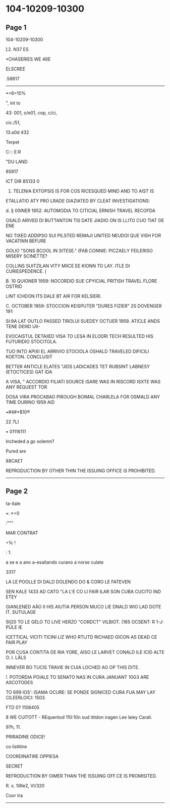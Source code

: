 # 104-10209-10300

## Page 1

104-10209-10300

12. N37 ES

•CHASERIES WE 46E

ELSCREE

.58817

----

•=6=10%

", int to

43: 001, o/e01, cop, c/ci,

cic./51,

13.a0d 432

Terpet

C::: E:R

"DU LAND

85817

ICT DIR 85133 0

1. TELENIA EXTOPSIS IS FOR COS RICESQUED MIND AND TO AIST IS

ETALLATIO ATY PRO LRADE GIAZIATED BY CLEAT INVESTIGATIONS:

d. § 00INER 1952: AUTOMODIA TO CITICIAL ERNISH TRAVEL RECOFDA

OSALD ARIVED DI BUTTANTON TIS DATE JIADIO ON IS LLITO CUO TIAT DE ENE

NO TIXED ADDIPSO SUI PILSTED REMAJI UNITED NEUDOI QUE VISH FOR VACATINN BEFURE

GOLIO "SONS BCOOL IN SITESE." (FAB CONNIE: PICZAELY FEILERISO MISERY SCINETTE?

COLLINS SUITZILAN VITY MIICE EE KIONN TO LAY. ITLE DI CURIESPEDENCE. )

B. 10 QUIONER 1959: NOCORDID SUE CPYICIAL PRITISH TRAVEL FLORE OSTRID

LINT ICHDON ITS DALE BT AIR FOR KELSIERI.

C. OCTOBER 1959: STOCCION KEISPUTER "DURES FIZIER" 2S DOVENGER 191:

SI:9A LAT OUTLO PASSED TIROLUI SUEDEY OCTUER 1959. ATICLE ANDS TENE DEIIID UII-

EVOCAISTUL DETAIIED VISA TO LESA IN ELODRI TECH RESULTED HIS FUTURIDIO STOCITOLA.

TUO INTO APIXI EL ARRIVIO STOCIOLA OSHALD TRAVELED DIFICILI KOETON. CONCLUSIT

BETTER ANTICLE ELATES "JIDS LADICADES TET RUBSINT LABNESY (ETOCTICES) GAT IDA

A VISA, " ACCORDIO FILIATI SOURCE ISARE WAS IN RISCORD ISXTE WAS ANY REQUEST TOR

DOSA VIRA PROCABAO PIROUGH BOIMAL CHARLELA FOR OSMALD ANY TIME DURINO 1959 AID

•#4#*$10®

22 7L)

• 01116111

Incheded a go solemn?

Pured are

88CAET

REPRODUCTION BY OTHER THIN THE ISSUING OFFICE iS PROHIBITED.

---

## Page 2

ta-itale

•: *=0

:"""

MAR CONTRAT

÷1c !

: 1.

a se e a ano a-esaltando curano a norse culate

3317

LA LE POOLLE DI DALD DOLENDO DO & CORO LE FATEVEN

SEN KALE 1433 AD CATO "LA L'E CO LI FAIR ILAR SON CUBA CUCITO IND ETEY

GIANLENED AÃO II HIS AIUTIA PERSON MUCO LIE DNALD WIO LAD DOTE IT. SUTULAGE

5II20 TO LE GELO TO LIVE HERZO "CORDCT" VILBIOT. (165 OCSENT: R 1-J: PÜLE IE

ICETTICAL VICITI TICINI LIZ WHO RTIJTD RICHAED GICON AS DEAD CE FAIR PLAY

POR CUSA CONTITA DE RIA YORE, AISO LE LARVET CONALD ILE ICID ALTE O. I. LÄLS

INNEVER BO TUCIS TRAVIE IN CUIA LOCHED AO OP THIS DITE.

!. POTORDIA POIALE TO SENATO NAS IN CURA JANUANT 10G3 ARE ASCOTODES

TO 699 IOS': ISAMA OCURE: SE PONDE SIGNICED CURA FUA MAY LAY CILEERLOICI: 1503.

FTD 0? 1108405

8 WE CUlTOTT - REquentod 110:10n sud ititdon iragen Lee laiey Carali.

97h, 11.

PRIRADINE ODICE!

co listitine

COORDINATIRE OPPIESA

SECRET

REFRODUCTION BY OiMER THAN THE ISSUING OFF.CE IS PROMISITED.

R. s. 1i9le2, VI/320

Coor tra

---

